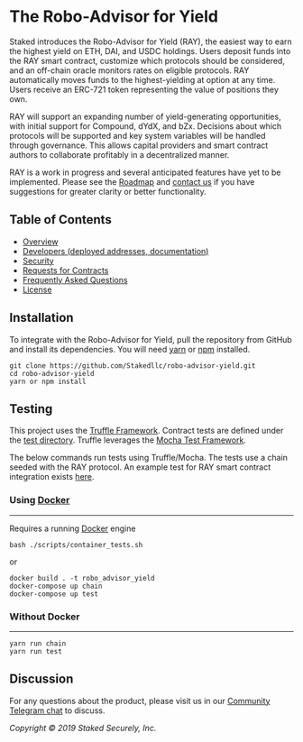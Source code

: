 # The Robo-Advisor for Yield

Staked introduces the Robo-Advisor for Yield (RAY), the easiest way to earn the highest yield on ETH, DAI, and USDC holdings. Users deposit funds into the RAY smart contract, customize which protocols should be considered, and an off-chain oracle monitors rates on eligible protocols. RAY automatically moves funds to the highest-yielding at option at any time. Users receive an ERC-721 token representing the value of positions they own.

RAY will support an expanding number of yield-generating opportunities, with initial support for Compound, dYdX, and bZx. Decisions about which protocols will be supported and key system variables will be handled through governance. This allows capital providers and smart contract authors to collaborate profitably in a decentralized manner.

RAY is a work in progress and several anticipated features have yet to be implemented. Please see the [Roadmap](https://github.com/Stakedllc/robo-advisor-yield/wiki#roadmap) and [contact us](https://t.me/staked_official) if you have suggestions for greater clarity or better functionality.

## Table of Contents

- [Overview](https://github.com/Stakedllc/robo-advisor-yield/wiki)
- [Developers (deployed addresses, documentation)](https://staked.gitbook.io/staked/ray/smart-contract-integration)
- [Security](https://github.com/Stakedllc/robo-advisor-yield/wiki/Security)
- [Requests for Contracts](https://github.com/Stakedllc/robo-advisor-yield/wiki/Requests-for-Contracts)
- [Frequently Asked Questions](https://staked.zendesk.com/hc/en-us/sections/360006555872-Robo-Advisor-for-Yield-FAQs)
- [License](https://github.com/Stakedllc/robo-advisor-yield/blob/master/LICENSE)

## Installation
To integrate with the Robo-Advisor for Yield, pull the repository from GitHub and install its dependencies. You will need [yarn](https://yarnpkg.com/en/) or [npm](https://docs.npmjs.com/cli/install) installed.

``` 
git clone https://github.com/Stakedllc/robo-advisor-yield.git
cd robo-advisor-yield
yarn or npm install 
```

## Testing
This project uses the [Truffle Framework](https://www.trufflesuite.com/). Contract tests are defined under the [test directory](). Truffle leverages the [Mocha Test Framework](https://mochajs.org/). 

The below commands run tests using Truffle/Mocha. The tests use a chain seeded with the RAY protocol. An example test for RAY smart contract integration exists [here]().

### Using [Docker](https://www.docker.com/)
------------------------------------------------------

Requires a running [Docker](https://www.docker.com/) engine

```
bash ./scripts/container_tests.sh
```
or
```
docker build . -t robo_advisor_yield
docker-compose up chain
docker-compose up test
```

### Without Docker
------------------------------------------------------

```
yarn run chain
yarn run test
```

## Discussion
For any questions about the product, please visit us in our [Community Telegram chat](https://t.me/staked_official) to discuss.

_Copyright © 2019 Staked Securely, Inc._
